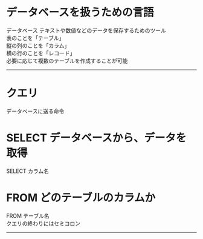 # データベースを扱うための言語  
データベース テキストや数値などのデータを保存するためのツール  
表のことを「テーブル」  
縦の列のことを「カラム」  
横の行のことを「レコード」  
必要に応じて複数のテーブルを作成することが可能  
***
# クエリ  
データベースに送る命令  
# SELECT データベースから、データを取得  
SELECT カラム名  
# FROM どのテーブルのカラムか  
FROM テーブル名  
クエリの終わりにはセミコロン  
***


